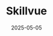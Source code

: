 ---  
layout: startup_page  
title: "Skillvue"  
id: "skillvue.ai"  
permalink: "/skillvueskillvue.ai05052025/"  
website: "https://www.skillvue.ai/"  
funding_round: "Series A"  
funding_amount: "$6.3M"  
investors: "360 Capital, Italian Founders Fund, 14Peaks Capital, Orbita Verticale"  
about: "Skillvue is an AI-powered platform that helps companies identify, measure, and develop skills in candidates and employees. It evolved from a recruitment tool into a comprehensive Skills Assessment Agents system, breaking down traditional job structures to reveal employee capabilities and potential. The platform enables consistent skills assessment methodology for hiring and employee development, offering cost and time efficiency compared to traditional methods."  
markets: "HR Tech, AI, Software Development"  
hq: "Milan, Lombardy, Italy"  
founded_year: "2021"  
linkedin: "https://www.linkedin.com/company/skillvue/"  
twitter: ""  
instagram: ""  
facebook: ""  
crunchbase: "https://www.crunchbase.com/organization/algo-ai-s-r-l?utm_source=linkedin&utm_medium=referral&utm_campaign=linkedin_companies&utm_content=profile_cta_anon&trk=funding_crunchbase"  
pitchbook: ""  

date_display: "05-May-2025"  
date: "2025-05-05"

# SEO Optimization  
meta_title: "Skillvue - Series A Funding ($6.3M)"  
meta_description: "Skillvue, Skillvue is an AI-powered platform that helps companies identify, measure, and develop skills in candidates and employees. It evolved from a recruitme..."  
meta_keywords: "Skillvue, HR Tech, AI, Software Development, Series A funding"  
canonical_url: "https://startup.projectstartups.com/skillvueskillvue.ai05052025/"  
---